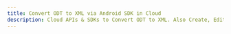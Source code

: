 ---title: Convert ODT to XML via Android SDK in Clouddescription: Cloud APIs & SDKs to Convert ODT to XML. Also Create, Edit & Render Microsoft Word & OpenOffice documents in the Cloud.---